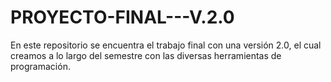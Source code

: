 # PROYECTO-FINAL---V.2.0
En este repositorio se encuentra el trabajo final con una versión 2.0, el cual creamos a lo largo del semestre con las diversas herramientas de programación.
